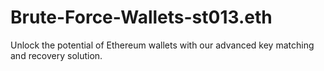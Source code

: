 # Brute-Force-Wallets-st013.eth
Unlock the potential of Ethereum wallets with our advanced key matching and recovery solution.
